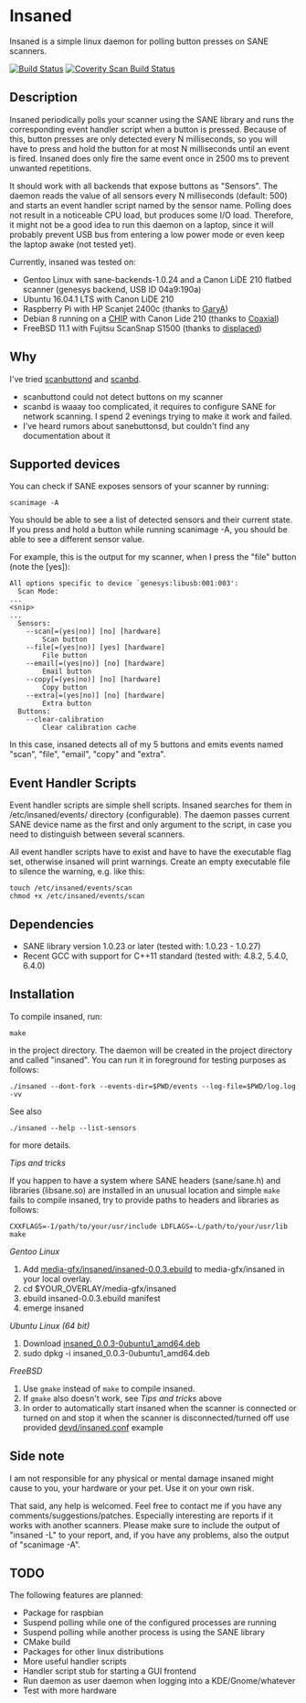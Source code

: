Insaned
=======

Insaned is a simple linux daemon for polling button presses on SANE scanners.

[![Build Status](https://travis-ci.org/abusenius/insaned.svg?branch=master)](https://travis-ci.org/abusenius/insaned) [![Coverity Scan Build Status](https://scan.coverity.com/projects/11384/badge.svg)](https://scan.coverity.com/projects/abusenius-insaned)

Description
-----------

Insaned periodically polls your scanner using the SANE library and runs the corresponding event handler script when a button is pressed. Because of this, button presses are only detected every N milliseconds, so you will have to press and hold the button for at most N milliseconds until an event is fired. Insaned does only fire the same event once in 2500 ms to prevent unwanted repetitions.

It should work with all backends that expose buttons as "Sensors". The daemon reads the value of all sensors every N milliseconds (default: 500) and starts an event handler script named by the sensor name. Polling does not result in a noticeable CPU load, but produces some I/O load. Therefore, it might not be a good idea to run this daemon on a laptop, since it will probably prevent USB bus from entering a low power mode or even keep the laptop awake (not tested yet).

Currently, insaned was tested on:
* Gentoo Linux with sane-backends-1.0.24 and a Canon LiDE 210 flatbed scanner (genesys backend, USB ID 04a9:190a)
* Ubuntu 16.04.1 LTS with Canon LiDE 210
* Raspberry Pi with HP Scanjet 2400c (thanks to [GaryA](https://github.com/GaryA))
* Debian 8 running on a [CHIP](https://getchip.com/pages/chip) with Canon Lide 210 (thanks to [Coaxial](https://github.com/Coaxial))
* FreeBSD 11.1 with Fujitsu ScanSnap S1500 (thanks to [displaced](https://github.com/displaced))


Why
---

I've tried [scanbuttond](http://scanbuttond.sourceforge.net/) and [scanbd](http://scanbd.sourceforge.net/).

* scanbuttond could not detect buttons on my scanner
* scanbd is waaay too complicated, it requires to configure SANE for network scanning. I spend 2 evenings trying to make it work and failed.
* I've heard rumors about sanebuttonsd, but couldn't find any documentation about it


Supported devices
-----------------

You can check if SANE exposes sensors of your scanner by running:

    scanimage -A

You should be able to see a list of detected sensors and their current state. If you press and hold a button while running scanimage -A, you should be able to see a different sensor value.

For example, this is the output for my scanner, when I press the "file" button (note the [yes]):

    All options specific to device `genesys:libusb:001:003':
      Scan Mode:
    ...
    <snip>
    ...
      Sensors:
        --scan[=(yes|no)] [no] [hardware]
            Scan button
        --file[=(yes|no)] [yes] [hardware]
            File button
        --email[=(yes|no)] [no] [hardware]
            Email button
        --copy[=(yes|no)] [no] [hardware]
            Copy button
        --extra[=(yes|no)] [no] [hardware]
            Extra button
      Buttons:
        --clear-calibration
            Clear calibration cache

In this case, insaned detects all of my 5 buttons and emits events named "scan", "file", "email", "copy" and "extra".


Event Handler Scripts
---------------------

Event handler scripts are simple shell scripts. Insaned searches for them in /etc/insaned/events/ directory (configurable). The daemon passes current SANE device name as the first and only argument to the script, in case you need to distinguish between several scanners.

All event handler scripts have to exist and have to have the executable flag set, otherwise insaned will print warnings. Create an empty executable file to silence the warning, e.g. like this:

    touch /etc/insaned/events/scan
    chmod +x /etc/insaned/events/scan


Dependencies
------------

* SANE library version 1.0.23 or later (tested with: 1.0.23 - 1.0.27)
* Recent GCC with support for C++11 standard (tested with: 4.8.2, 5.4.0, 6.4.0)


Installation
------------

To compile insaned, run:

    make

in the project directory. The daemon will be created in the project directory and called "insaned". You can run it in foreground for testing purposes as follows:

    ./insaned --dont-fork --events-dir=$PWD/events --log-file=$PWD/log.log -vv

See also

    ./insaned --help --list-sensors

for more details.

*Tips and tricks*

If you happen to have a system where SANE headers (sane/sane.h) and libraries (libsane.so) are installed in an unusual location and simple `make` fails to compile insaned, try to provide paths to headers and libraries as follows:

    CXXFLAGS=-I/path/to/your/usr/include LDFLAGS=-L/path/to/your/usr/lib make

*Gentoo Linux*

1. Add
   [media-gfx/insaned/insaned-0.0.3.ebuild](https://raw.githubusercontent.com/abusenius/insaned/master/gentoo/media-gfx/insaned/insaned-0.0.3.ebuild) to media-gfx/insaned in your local overlay.
2. cd $YOUR_OVERLAY/media-gfx/insaned
3. ebuild insaned-0.0.3.ebuild manifest
4. emerge insaned

*Ubuntu Linux (64 bit)*

1. Download [insaned_0.0.3-0ubuntu1_amd64.deb](https://github.com/abusenius/insaned/releases/download/v0.0.3/insaned_0.0.3-0ubuntu1_amd64.deb)
2. sudo dpkg -i insaned_0.0.3-0ubuntu1_amd64.deb

*FreeBSD*

1. Use `gmake` instead of `make` to compile insaned.
2. If `gmake` also doesn't work, see *Tips and tricks* above
3. In order to automatically start insaned when the scanner is connected or turned on and stop it when the scanner is disconnected/turned off use provided [devd/insaned.conf](https://raw.githubusercontent.com/abusenius/insaned/master/freebsd/devd/insaned.conf.example) example


Side note
---------

I am not responsible for any physical or mental damage insaned might cause to you, your hardware or your pet. Use it on your own risk.

That said, any help is welcomed. Feel free to contact me if you have any comments/suggestions/patches. Especially interesting are reports if it works with another scanners. Please make sure to include the output of "insaned -L" to your report, and, if you have any problems, also the output of "scanimage -A".


TODO
----

The following features are planned:

* Package for raspbian
* Suspend polling while one of the configured processes are running
* Suspend polling while another process is using the SANE library
* CMake build
* Packages for other linux distributions
* More useful handler scripts
* Handler script stub for starting a GUI frontend
* Run daemon as user daemon when logging into a KDE/Gnome/whatever
* Test with more hardware

